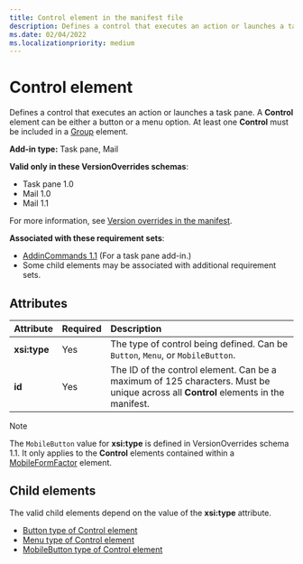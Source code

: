 ```yaml
---
title: Control element in the manifest file
description: Defines a control that executes an action or launches a task pane.
ms.date: 02/04/2022
ms.localizationpriority: medium
---
```


# Control element

Defines a control that executes an action or launches a task pane. A **Control** element can be either a button or a menu option. At least one **Control** must be included in a [Group](group.md) element.

**Add-in type:** Task pane, Mail

**Valid only in these VersionOverrides schemas**:

- Task pane 1.0
- Mail 1.0
- Mail 1.1

For more information, see [Version overrides in the manifest](/office/dev/add-ins/develop/add-in-manifests.#version-overrides-in-the-manifest).

**Associated with these requirement sets**:

- [AddinCommands 1.1](/office/dev/add-ins/requirement-sets/add-in-commands-requirement-sets) (For a task pane add-in.)
- Some child elements may be associated with additional requirement sets.

## Attributes

|  Attribute  |  Required  |  Description  |
|:-----|:-----|:-----|
|**xsi:type**|Yes|The type of control being defined. Can be `Button`, `Menu`, or `MobileButton`. |
|**id**|Yes|The ID of the control element. Can be a maximum of 125 characters. Must be unique across all **Control** elements in the manifest.|

> [!NOTE]
> The `MobileButton` value for **xsi:type** is defined in VersionOverrides schema 1.1. It only applies to the **Control** elements contained within a [MobileFormFactor](mobileformfactor.md) element.

## Child elements

The valid child elements depend on the value of the **xsi:type** attribute.

- [Button type of Control element](control-button.md)
- [Menu type of Control element](control-menu.md)
- [MobileButton type of Control element](control-mobilebutton.md)
